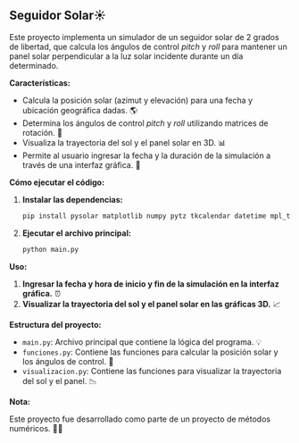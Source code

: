 ## Seguidor Solar☀️

Este proyecto implementa un simulador de un seguidor solar de 2 grados de libertad, que calcula los ángulos de control *pitch* y *roll* para mantener un panel solar perpendicular a la luz solar incidente durante un día determinado. 

**Características:**

*  Calcula la posición solar (azimut y elevación) para una fecha y ubicación geográfica dadas. 🌎
*  Determina los ángulos de control *pitch* y *roll* utilizando matrices de rotación. 🔄
*  Visualiza la trayectoria del sol y el panel solar en 3D. 📊
*  Permite al usuario ingresar la fecha y la duración de la simulación a través de una interfaz gráfica. 📅

**Cómo ejecutar el código:**

1.  **Instalar las dependencias:**
    ```bash
    pip install pysolar matplotlib numpy pytz tkcalendar datetime mpl_toolkits.mplot3d animation tkinter
    ```

2.  **Ejecutar el archivo principal:**
    ```bash
    python main.py
    ```

**Uso:**

1.  **Ingresar la fecha y hora de inicio y fin de la simulación en la interfaz gráfica.** ⏰
2.  **Visualizar la trayectoria del sol y el panel solar en las gráficas 3D.** 📈

**Estructura del proyecto:**

*   `main.py`: Archivo principal que contiene la lógica del programa. 💡
*   `funciones.py`: Contiene las funciones para calcular la posición solar y los ángulos de control. 🧮
*   `visualizacion.py`:  Contiene las funciones para visualizar la trayectoria del sol y el panel. 📉

**Nota:**

Este proyecto fue desarrollado como parte de un proyecto de métodos numéricos. 👩‍💻
